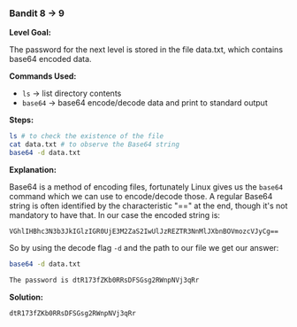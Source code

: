 ### Bandit 8 → 9

**Level Goal:**  

The password for the next level is stored in the file data.txt, which contains base64 encoded data.

**Commands Used:**  
- `ls` → list directory contents
- `base64` → base64 encode/decode data and print to standard output

**Steps:**
```bash
ls # to check the existence of the file
cat data.txt # to observe the Base64 string
base64 -d data.txt
```
**Explanation:**

Base64 is a method of encoding files, fortunately Linux gives us the `base64` command which we can use to encode/decode those. A regular Base64 string is often identified by the characteristic "==" at the end, though it's not mandatory to have that. In our case the encoded string is:

```
VGhlIHBhc3N3b3JkIGlzIGR0UjE3M2ZaS2IwUlJzREZTR3NnMlJXbnBOVmozcVJyCg==
```

So by using the decode flag `-d` and the path to our file we get our answer:

```bash
base64 -d data.txt

The password is dtR173fZKb0RRsDFSGsg2RWnpNVj3qRr
```


**Solution:**
```
dtR173fZKb0RRsDFSGsg2RWnpNVj3qRr
```

